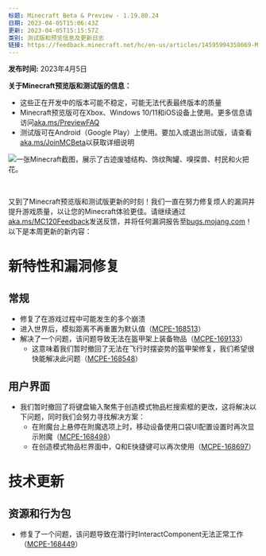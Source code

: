 ```yaml
---
标题: Minecraft Beta & Preview - 1.19.80.24
日期: 2023-04-05T15:06:43Z
更新: 2023-04-05T15:15:57Z
类别: 测试版和预览信息及更新日志
链接: https://feedback.minecraft.net/hc/en-us/articles/14595994358669-Minecraft-Beta-Preview-1-19-80-24
---
```


**发布时间:** 2023年4月5日

**关于Minecraft预览版和测试版的信息：**

- 这些正在开发中的版本可能不稳定，可能无法代表最终版本的质量
- Minecraft预览版可在Xbox、Windows 10/11和iOS设备上使用。更多信息请访问[aka.ms/PreviewFAQ](http://aka.ms/PreviewFAQ)
- 测试版可在Android（Google Play）上使用。要加入或退出测试版，请查看[aka.ms/JoinMCBeta](https://aka.ms/JoinMCBeta)以获取详细说明

![一张Minecraft截图，展示了古迹废墟结构、饰纹陶罐、嗅探兽、村民和火把花。](https://feedback.minecraft.net/hc/article_attachments/14595941756045)

 

又到了Minecraft预览版和测试版更新的时刻！我们一直在努力修复烦人的漏洞并提升游戏质量，以让您的Minecraft体验更佳。请继续通过[aka.ms/MC120Feedback](http://aka.ms/MC120Feedback)发送反馈，并将任何漏洞报告至[bugs.mojang.com](http://bugs.mojang.com/)！以下是本周更新的新内容：

# **新特性和漏洞修复**

## **常规**

- 修复了在游戏过程中可能发生的多个崩溃
- 进入世界后，模拟距离不再重置为默认值（[MCPE-168513](https://bugs.mojang.com/browse/MCPE-168513)）
- 解决了一个问题，该问题导致无法在盔甲架上装备物品（[MCPE-169133](https://bugs.mojang.com/browse/MCPE-169133)）
  - 这意味着我们暂时撤回了无法在飞行时摆姿势的盔甲架修复，我们希望很快能解决此问题（[MCPE-168548](https://bugs.mojang.com/browse/MCPE-168548)）

## **用户界面**

- 我们暂时撤回了将键盘输入聚焦于创造模式物品栏搜索框的更改，这将解决以下问题，同时我们会努力寻找解决方案：
  - 在附魔台上悬停在附魔选项上时，移动设备使用口袋UI配置设置时再次显示附魔（[MCPE-168498](https://bugs.mojang.com/browse/MCPE-168498)）
  - 在创造模式物品栏界面中，Q和E快捷键可以再次使用（[MCPE-168697](https://bugs.mojang.com/browse/MCPE-168697)）

# **技术更新**

## **资源和行为包**

- 修复了一个问题，该问题导致在潜行时InteractComponent无法正常工作（[MCPE-168449](https://bugs.mojang.com/browse/MCPE-168449)）
